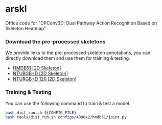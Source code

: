 # arskl

Office code for "DPConv3D: Dual Pathway Action Recognition Based on Skeleton Heatmap"

### Download the pre-processed skeletons
We provide links to the pre-processed skeleton annotations, you can directly download them and use them for training & testing.
- [HMDB51 [2D Skeleton]](https://download.openmmlab.com/mmaction/pyskl/data/hmdb51/hmdb51_hrnet.pkl)
- [NTURGB+D [2D Skeleton]](https://download.openmmlab.com/mmaction/pyskl/data/nturgbd/ntu60_hrnet.pkl)
- [NTURGB+D 120 [2D Skeleton]](https://download.openmmlab.com/mmaction/pyskl/data/nturgbd/ntu120_hrnet.pkl)


### Training & Testing
You can use the following command to train & test a model.
```bash
bash dist_run.sh ${CONFIG_FILE}
bash tools/dist_run.sh configs/4090x2/hmdb51/joint.py
```
